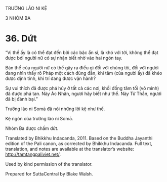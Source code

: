 TRƯỞNG LÃO NI KỆ

3 NHÓM BA

# 36\. Dứt

“Vị thế ấy là có thể đạt đến bởi các bậc ẩn sĩ, là khó với tới, không thể đạt được bởi người nữ có sự nhận biết nhờ vào hai ngón tay.

Bản thể của người nữ có thể gây ra điều gì đối với chúng tôi, đối với người đang nhìn thấy rõ Pháp một cách đúng đắn, khi tâm (của người ấy) đã khéo được định tĩnh, khi trí đang được vận hành?

Sự vui thích đã được phá hủy ở tất cả các nơi, khối đống tăm tối (vô minh) đã được phá tan. Này Ác Nhân, ngươi hãy biết như thế. Này Tử Thần, ngươi đã bị đánh bại.”

Trưởng lão ni Somā đã nói những lời kệ như thế.

Kệ ngôn của trưởng lão ni Somā.

Nhóm Ba được chấm dứt.

Translated by Bhikkhu Indacanda, 2011. Based on the Buddha Jayanthi edition of the Pali canon, as corrected by Bhikkhu Indacanda. Full text, translation, and notes are available at the translator’s website: http://tamtangpaliviet.net/.

Used by kind permission of the translator.

Prepared for SuttaCentral by Blake Walsh.